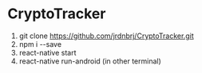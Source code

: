 # CryptoTracker
1. git clone https://github.com/jrdnbrj/CryptoTracker.git
2. npm i --save
3. react-native start
4. react-native run-android (in other terminal)
